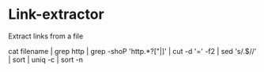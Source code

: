 # Link-extractor
Extract links from a file

cat filename | grep http | grep -shoP 'http.*?["|]' | cut -d '=' -f2 | sed 's/.$//' | sort | uniq -c | sort -n 